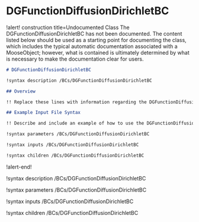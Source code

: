 # DGFunctionDiffusionDirichletBC

!alert! construction title=Undocumented Class
The DGFunctionDiffusionDirichletBC has not been documented. The content listed below should be used as a starting point for
documenting the class, which includes the typical automatic documentation associated with a
MooseObject; however, what is contained is ultimately determined by what is necessary to make the
documentation clear for users.

```markdown
# DGFunctionDiffusionDirichletBC

!syntax description /BCs/DGFunctionDiffusionDirichletBC

## Overview

!! Replace these lines with information regarding the DGFunctionDiffusionDirichletBC object.

## Example Input File Syntax

!! Describe and include an example of how to use the DGFunctionDiffusionDirichletBC object.

!syntax parameters /BCs/DGFunctionDiffusionDirichletBC

!syntax inputs /BCs/DGFunctionDiffusionDirichletBC

!syntax children /BCs/DGFunctionDiffusionDirichletBC
```
!alert-end!

!syntax description /BCs/DGFunctionDiffusionDirichletBC

!syntax parameters /BCs/DGFunctionDiffusionDirichletBC

!syntax inputs /BCs/DGFunctionDiffusionDirichletBC

!syntax children /BCs/DGFunctionDiffusionDirichletBC
